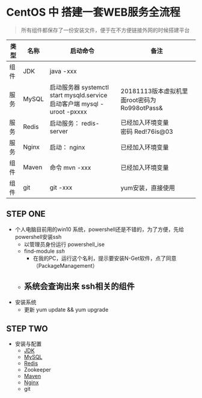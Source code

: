 # CentOS 中 搭建一套WEB服务全流程

> 所有组件都保存了一份安装文件，便于在不方便链接外网的时候搭建平台

|类型|名称|启动命令|备注|
|-|-|-|-|
|组件|JDK|java -xxx||
|服务|MySQL|启动服务器 systemctl start mysqld.service <br>启动客户端 mysql -uroot -pxxxx|20181113版本虚拟机里面root密码为Ro998otPass&|
|服务|Redis|启动服务： redis-server |已经加入环境变量 <br> 密码 Red!76is@03|
|服务|Nginx|启动： nginx|已经加入环境变量|
|组件|Maven|命令 mvn -xxx|已经加入环境变量|
|组件|git|git -xxx|yum安装，直接使用|

## STEP ONE
- 个人电脑目前用的win10 系统，powershell还是不错的，为了方便，先给powershell安装ssh
  - 以管理员身份运行 powershell_ise
  - find-module *ssh*
    - 在我的PC，运行这个名利，提示要安装N-Get软件，点了同意（PackageManagement）
  - 系统会查询出来 ssh相关的组件
    - 
- 安装系统
  - 更新 yum update && yum upgrade
## STEP TWO
- 安装与配置 
  - [JDK](./01.CentOS-7/001.安装JDK.md)
  - [MySQL](./01.CentOS-7/002.安装MySQL.md)
  - [Redis](./01.CentOS-7/003.安装Redis.md)
  - Zookeeper 
  - [Maven](./01.CentOS-7/004.安装Maven.md)
  - [Nginx](./01.CentOS-7/005.安装Nginx.md)
  - git
  
